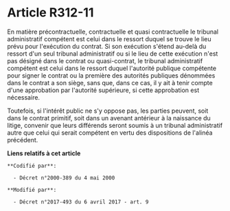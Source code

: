 # Article R312-11

En matière précontractuelle, contractuelle et quasi contractuelle le tribunal administratif compétent est celui dans le
ressort duquel se trouve le lieu prévu pour l'exécution du contrat. Si son exécution s'étend au-delà du ressort d'un seul
tribunal administratif ou si le lieu de cette exécution n'est pas désigné dans le contrat ou quasi-contrat, le tribunal
administratif compétent est celui dans le ressort duquel l'autorité publique compétente pour signer le contrat ou la première
des autorités publiques dénommées dans le contrat a son siège, sans que, dans ce cas, il y ait à tenir compte d'une
approbation par l'autorité supérieure, si cette approbation est nécessaire.

Toutefois, si l'intérêt public ne s'y oppose pas, les parties peuvent, soit dans le contrat primitif, soit dans un avenant
antérieur à la naissance du litige, convenir que leurs différends seront soumis à un tribunal administratif autre que celui
qui serait compétent en vertu des dispositions de l'alinéa précédent.

**Liens relatifs à cet article**

	**Codifié par**:

	  - Décret n°2000-389 du 4 mai 2000

	**Modifié par**:

	  - Décret n°2017-493 du 6 avril 2017 - art. 9

